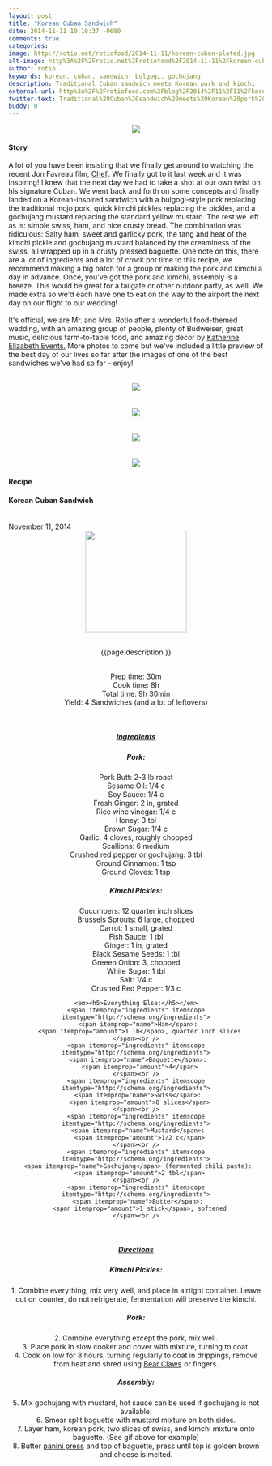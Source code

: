 ```yaml
---
layout: post
title: "Korean Cuban Sandwich"
date: 2014-11-11 10:10:37 -0600
comments: true
categories: 
image: http://rotio.net/rotiofood/2014-11-11/korean-cuban-plated.jpg
alt-image: http%3A%2F%2Frotio.net%2Frotiofood%2F2014-11-11%2Fkorean-cuban-plated.jpg
author: rotio
keywords: korean, cuban, sandwich, bulgogi, gochujang
description: Traditional Cuban sandwich meets Korean pork and kimchi
external-url: http%3A%2F%2Frotiofood.com%2Fblog%2F2014%2F11%2F11%2Fkorean-cuban-sandwich%2F
twitter-text: Traditional%20Cuban%20sandwich%20meets%20Korean%20pork%20and%20kimchi
buddy: 0
---
```

<!-- more -->
<center><img src="http://rotio.net/rotiofood/2014-11-11/korean-cuban-plated.jpg" /></center>
<a href="https://plus.google.com/107103100819027957630?rel=author" style="display:none">{{page.author }}</a>

<h4>Story</b> </h4>
 <div>
	<p>
	  A lot of you have been insisting that we finally get around to watching the recent Jon Favreau film, <a href="http://www.amazon.com/gp/product/B00KQTGWPC/ref=as_li_tl?ie=UTF8&camp=1789&creative=9325&creativeASIN=B00KQTGWPC&linkCode=as2&tag=rotiofood-20&linkId=3XV6KUIRSC3BXQAL">Chef</a><img src="http://ir-na.amazon-adsystem.com/e/ir?t=rotiofood-20&l=as2&o=1&a=B00KQTGWPC" width="1" height="1" border="0" alt="" style="border:none !important; margin:0px !important;" />. We finally got to it last week and it was inspiring! I knew that the next day we had to take a shot at our own twist on his signature Cuban. We went back and forth on some concepts and finally landed on a Korean-inspired sandwich with a bulgogi-style pork replacing the traditional mojo pork, quick kimchi pickles replacing the pickles, and a gochujang mustard replacing the standard yellow mustard. The rest we left as is: simple swiss, ham, and nice crusty bread. The combination was ridiculous: Salty ham, sweet and garlicky pork, the tang and heat of the kimchi pickle and gochujang mustard balanced by the creaminess of the swiss, all wrapped up in a crusty pressed baguette. One note on this, there are a lot of ingredients and a lot of crock pot time to this recipe, we recommend making a big batch for a group or making the pork and kimchi a day in advance. Once, you've got the pork and kimchi, assembly is a breeze. This would be great for a tailgate or other outdoor party, as well. We made extra so we'd each have one to eat on the way to the airport the next day on our flight to our wedding! 
	  <br/><br/>It's official, we are Mr. and Mrs. Rotio after a wonderful food-themed wedding, with an amazing group of people, plenty of Budweiser, great music, delicious farm-to-table food, and amazing decor by <a href="http://katherineelizabethevents.com">Katherine Elizabeth Events.</a> More photos to come but we've included a little preview of the best day of our lives so far after the images of one of the best sandwiches we've had so far - enjoy!
<br/><br/><center><img itemprop="image" src="http://rotio.net/rotiofood/2014-11-11/pork.jpg" /></center>
<br/><br/><center><img itemprop="image" src="http://rotio.net/rotiofood/2014-11-11/cubano.gif" /></center>
<br/><br/><center><img itemprop="image" src="http://rotio.net/rotiofood/2014-11-11/korean-cuban-plated-top.jpg" /></center>
<br/><br/><center><img itemprop="image" src="http://rotio.net/rotiofood/2014-11-11/rotio-wedding-dip.jpg" /></center>

</p> 
 </div>
<h4>Recipe</b> </h4> 
  <div itemscope itemtype="http://schema.org/Recipe" >
  <h4 itemprop="name">Korean Cuban Sandwich</h4>
  
  <br />
    November 11, 2014
<center>
  <img itemprop="image" width="200px"  src="http://rotio.net/rotiofood/2014-11-11/korean-cuban-plated-top.jpg" />
  
  <br /><span itemprop="description">{{page.description }}</span><br />

  <br />Prep time: <time datetime="PT0H30M" itemprop="prepTime">30m</time>
  <br />Cook time: <time datetime="PT8H30M" itemprop="cookTime">8h</time> 
  <br />Total time: <time datetime="PT90H0M" itemprop="totalTime">9h 30min</time>
  <br />Yield: <span itemprop="recipeYield">4 Sandwiches</span> (and a lot of leftovers)
  
  <br/>
 <u><h5>Ingredients</h5></u>
 <em><h5>Pork:</h5></em>
	<span itemprop="ingredients" itemscope itemtype="http://schema.org/ingredients">
	  <span itemprop="name">Pork Butt</span>: 
	  <span itemprop="amount">2-3 lb roast</span>
	</span><br />
	<span itemprop="ingredients" itemscope itemtype="http://schema.org/ingredients">
	  <span itemprop="name">Sesame Oil</span>: 
	  <span itemprop="amount">1/4 c</span>
	</span><br />
	<span itemprop="ingredients" itemscope itemtype="http://schema.org/ingredients">
	  <span itemprop="name">Soy Sauce</span>: 
	  <span itemprop="amount">1/4 c</span>
	</span><br />
	<span itemprop="ingredients" itemscope itemtype="http://schema.org/ingredients">
	  <span itemprop="name">Fresh Ginger</span>: 
	  <span itemprop="amount">2 in</span>, grated
	</span><br />
	<span itemprop="ingredients" itemscope itemtype="http://schema.org/ingredients">
	  <span itemprop="name">Rice wine vinegar</span>: 
	  <span itemprop="amount">1/4 c</span>
	</span><br />
	<span itemprop="ingredients" itemscope itemtype="http://schema.org/ingredients">
	  <span itemprop="name">Honey</span>: 
	  <span itemprop="amount">3 tbl</span>
	</span><br />
	<span itemprop="ingredients" itemscope itemtype="http://schema.org/ingredients">
	  <span itemprop="name">Brown Sugar</span>: 
	  <span itemprop="amount">1/4 c</span>
	</span><br />
	<span itemprop="ingredients" itemscope itemtype="http://schema.org/ingredients">
	  <span itemprop="name">Garlic</span>: 
	  <span itemprop="amount">4 cloves</span>, roughly chopped
	</span><br />
	<span itemprop="ingredients" itemscope itemtype="http://schema.org/ingredients">
	  <span itemprop="name">Scallions</span>: 
	  <span itemprop="amount">6 medium</span>
	</span><br />
	<span itemprop="ingredients" itemscope itemtype="http://schema.org/ingredients">
	  <span itemprop="name">Crushed red pepper or gochujang</span>: 
	  <span itemprop="amount">3 tbl</span>
	</span><br />
	<span itemprop="ingredients" itemscope itemtype="http://schema.org/ingredients">
	  <span itemprop="name">Ground Cinnamon</span>: 
	  <span itemprop="amount">1 tsp</span>
	</span><br />
	<span itemprop="ingredients" itemscope itemtype="http://schema.org/ingredients">
	  <span itemprop="name">Ground Cloves</span>: 
	  <span itemprop="amount">1 tsp</span>
	</span><br />
	<em><h5>Kimchi Pickles:</h5></em>
	<span itemprop="ingredients" itemscope itemtype="http://schema.org/ingredients">
	  <span itemprop="name">Cucumbers</span>: 
	  <span itemprop="amount">12 quarter inch slices</span>
	</span><br />
	<span itemprop="ingredients" itemscope itemtype="http://schema.org/ingredients">
	  <span itemprop="name">Brussels Sprouts</span>: 
	  <span itemprop="amount">6 large, chopped</span>
	</span><br />
	<span itemprop="ingredients" itemscope itemtype="http://schema.org/ingredients">
	  <span itemprop="name">Carrot</span>: 
	  <span itemprop="amount">1 small</span>, grated
	</span><br />
	<span itemprop="ingredients" itemscope itemtype="http://schema.org/ingredients">
	  <span itemprop="name">Fish Sauce</span>: 
	  <span itemprop="amount">1 tbl</span>
	</span><br />
	<span itemprop="ingredients" itemscope itemtype="http://schema.org/ingredients">
	  <span itemprop="name">Ginger</span>: 
	  <span itemprop="amount">1 in</span>, grated
	</span><br />
	<span itemprop="ingredients" itemscope itemtype="http://schema.org/ingredients">
	  <span itemprop="name">Black Sesame Seeds</span>: 
	  <span itemprop="amount">1 tbl</span>
	</span><br />
	<span itemprop="ingredients" itemscope itemtype="http://schema.org/ingredients">
	  <span itemprop="name">Greeen Onion</span>: 
	  <span itemprop="amount">3</span>, chopped
	</span><br />
	<span itemprop="ingredients" itemscope itemtype="http://schema.org/ingredients">
	  <span itemprop="name">White Sugar</span>: 
	  <span itemprop="amount">1 tbl</span>
	</span><br />
	<span itemprop="ingredients" itemscope itemtype="http://schema.org/ingredients">
	  <span itemprop="name">Salt</span>: 
	  <span itemprop="amount">1/4 c</span>
	</span><br />
	<span itemprop="ingredients" itemscope itemtype="http://schema.org/ingredients">
	  <span itemprop="name">Crushed Red Pepper</span>: 
	  <span itemprop="amount">1/3 c</span>
	</span><br />
	
	
	<em><h5>Everything Else:</h5></em>
	<span itemprop="ingredients" itemscope itemtype="http://schema.org/ingredients">
	  <span itemprop="name">Ham</span>: 
	  <span itemprop="amount">1 lb</span>, quarter inch slices
	</span><br />
	<span itemprop="ingredients" itemscope itemtype="http://schema.org/ingredients">
	  <span itemprop="name">Baguette</span>: 
	  <span itemprop="amount">4</span>
	</span><br />
	<span itemprop="ingredients" itemscope itemtype="http://schema.org/ingredients">
	  <span itemprop="name">Swiss</span>: 
	  <span itemprop="amount">8 slices</span>
	</span><br />
	<span itemprop="ingredients" itemscope itemtype="http://schema.org/ingredients">
	  <span itemprop="name">Mustard</span>: 
	  <span itemprop="amount">1/2 c</span>
	</span><br />
	<span itemprop="ingredients" itemscope itemtype="http://schema.org/ingredients">
	  <span itemprop="name">Gochujang</span> (fermented chili paste): 
	  <span itemprop="amount">2 tbl</span>
	</span><br />
	<span itemprop="ingredients" itemscope itemtype="http://schema.org/ingredients">
	  <span itemprop="name">Butter</span>: 
	  <span itemprop="amount">1 stick</span>, softened
	</span><br />
	
  <br /><u><h5>Directions</h5></u>
  <div itemprop="recipeInstructions">
	<em><h5>Kimchi Pickles:</h5></em>
	1. Combine everything, mix very well, and place in airtight container. Leave out on counter, do not refrigerate, fermentation will preserve the kimchi.<br/>
    <em><h5>Pork:</h5></em>
	2. Combine everything except the pork, mix well.<br/>
	3. Place pork in slow cooker and cover with mixture, turning to coat.<br/>
	4. Cook on low for 8 hours, turning regularly to coat in drippings, remove from heat and shred using <a href="http://www.amazon.com/gp/product/B00KKOUBIM/ref=as_li_tl?ie=UTF8&camp=1789&creative=9325&creativeASIN=B00KKOUBIM&linkCode=as2&tag=rotiofood-20&linkId=P4OUICTHC6WGQNIU">Bear Claws</a><img src="http://ir-na.amazon-adsystem.com/e/ir?t=rotiofood-20&l=as2&o=1&a=B00KKOUBIM" width="1" height="1" border="0" alt="" style="border:none !important; margin:0px !important;" /> or fingers.<br/>
	<em><h5>Assembly:</h5></em>
    5. Mix gochujang with mustard, hot sauce can be used if gochujang is not available.<br/>
	6. Smear split baguette with mustard mixture on both sides.<br/>
	7. Layer ham, korean pork, two slices of swiss, and kimchi mixture onto baguette. (See gif above for example)<br/>
	8. Butter <a href="http://www.amazon.com/gp/product/B000CPZXGO/ref=as_li_tl?ie=UTF8&camp=1789&creative=9325&creativeASIN=B000CPZXGO&linkCode=as2&tag=rotiofood-20&linkId=7RJPXLCDDIS5XUT6">panini press</a><img src="http://ir-na.amazon-adsystem.com/e/ir?t=rotiofood-20&l=as2&o=1&a=B000CPZXGO" width="1" height="1" border="0" alt="" style="border:none !important; margin:0px !important;" /> and top of baguette, press until top is golden brown and cheese is melted.<br/>
	<br/> 
	<br />
	</div>

</div>

